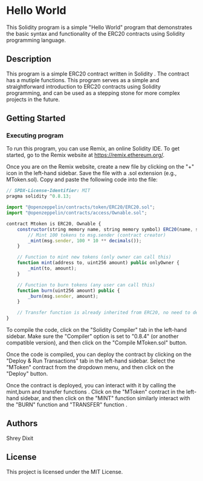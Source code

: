 # Hello World

This Solidity program is a simple "Hello World" program that demonstrates the basic syntax and functionality of the ERC20 contracts using  Solidity programming language. 

## Description

This program is a simple ERC20 contract written in Solidity . The contract has a mutiple functions. This program serves as a simple and straightforward introduction to ERC20 contracts using Solidity programming, and can be used as a stepping stone for more complex projects in the future.

## Getting Started

### Executing program

To run this program, you can use Remix, an online Solidity IDE. To get started, go to the Remix website at https://remix.ethereum.org/.

Once you are on the Remix website, create a new file by clicking on the "+" icon in the left-hand sidebar. Save the file with a .sol extension (e.g., MToken.sol). Copy and paste the following code into the file:

```javascript
// SPDX-License-Identifier: MIT
pragma solidity ^0.8.13;

import "@openzeppelin/contracts/token/ERC20/ERC20.sol";
import "@openzeppelin/contracts/access/Ownable.sol";

contract Mtoken is ERC20, Ownable {
    constructor(string memory name, string memory symbol) ERC20(name, symbol) Ownable(msg.sender) {
        // Mint 100 tokens to msg.sender (contract creator)
        _mint(msg.sender, 100 * 10 ** decimals());
    }

    // Function to mint new tokens (only owner can call this)
    function mint(address to, uint256 amount) public onlyOwner {
        _mint(to, amount);
    }

    // Function to burn tokens (any user can call this)
    function burn(uint256 amount) public {
        _burn(msg.sender, amount);
    }

    // Transfer function is already inherited from ERC20, no need to define it again
}


```

To compile the code, click on the "Solidity Compiler" tab in the left-hand sidebar. Make sure the "Compiler" option is set to "0.8.4" (or another compatible version), and then click on the "Compile MToken.sol" button.

Once the code is compiled, you can deploy the contract by clicking on the "Deploy & Run Transactions" tab in the left-hand sidebar. Select the "MToken" contract from the dropdown menu, and then click on the "Deploy" button.

Once the contract is deployed, you can interact with it by calling the mint,burn and transfer functions . Click on the "MToken" contract in the left-hand sidebar, and then click on the "MINT" function similarly interact with the "BURN" function and "TRANSFER" function . 

## Authors

Shrey Dixit


## License

This project is licensed under the MIT License.
